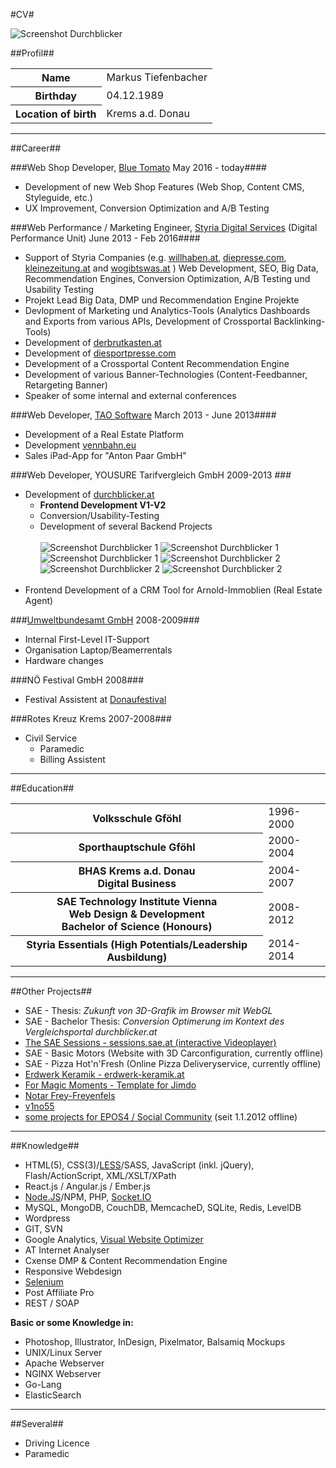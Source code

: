 #CV#

![Screenshot Durchblicker](https://raw.github.com/tiefenb/ll/master/images/thumbs/myself.jpg)

##Profil##

<table>
	<tr><th>Name</th><td>Markus Tiefenbacher</td></tr>
	<tr><th>Birthday</th><td>04.12.1989</td></tr>
	<tr><th>Location of birth</th><td>Krems a.d. Donau</td></tr>
</table>

---

##Career##

###Web Shop Developer, [Blue Tomato](https://www.blue-tomato.com/) May 2016 - today####

* Development of new Web Shop Features (Web Shop, Content CMS, Styleguide, etc.)
* UX Improvement, Conversion Optimization and A/B Testing

###Web Performance / Marketing Engineer, [Styria Digital Services](http://styriadigitalservices.com/) (Digital Performance Unit) June 2013 - Feb 2016####

* Support of Styria Companies (e.g. [willhaben.at](http://www.willhaben.at/), [diepresse.com](http://diepresse.at/), [kleinezeitung.at](http://www.kleinezeitung.at/) and [wogibtswas.at](http://www.wogibtswas.at/) ) Web Development, SEO, Big Data, Recommendation Engines, Conversion Optimization, A/B Testing und Usability Testing
* Projekt Lead Big Data, DMP und Recommendation Engine Projekte
* Devlopment of Marketing und Analytics-Tools (Analytics Dashboards and Exports from various APIs, Development of Crossportal Backlinking-Tools)
* Development of [derbrutkasten.at](https://www.derbrutkasten.at/)
* Development of [diesportpresse.com](https://www.diesportpresse.com)
* Development of a Crossportal Content Recommendation Engine
* Development of various Banner-Technologies (Content-Feedbanner, Retargeting Banner)
* Speaker of some internal and external conferences

###Web Developer, [TAO Software](http://software.tao.at) March 2013 - June 2013####

* Development of a Real Estate Platform
* Development [vennbahn.eu](http://www.vennbahn.eu/)
* Sales iPad-App for "Anton Paar GmbH"

###Web Developer, YOUSURE Tarifvergleich GmbH 2009-2013 ###
* Development of [durchblicker.at](https://durchblicker.at)
	* **Frontend Development V1-V2**
	* Conversion/Usability-Testing
	* Development of several Backend Projects
	<br/><br/>
	![Screenshot Durchblicker 1](https://raw.github.com/tiefenb/ll/master/images/thumbs/db1.jpg) ![Screenshot Durchblicker 1](https://raw.github.com/tiefenb/ll/master/images/thumbs/db2.jpg) ![Screenshot Durchblicker 1](https://raw.github.com/tiefenb/ll/master/images/thumbs/db3.jpg)
	![Screenshot Durchblicker 2](https://raw.github.com/tiefenb/ll/master/images/thumbs/db4.jpg) ![Screenshot Durchblicker 2](https://raw.github.com/tiefenb/ll/master/images/thumbs/db5.jpg) ![Screenshot Durchblicker 2](https://raw.github.com/tiefenb/ll/master/images/thumbs/db6.jpg)
	<br/><br/>
* Frontend Development of a CRM Tool for Arnold-Immoblien (Real Estate Agent)

###[Umweltbundesamt GmbH](http://www.umweltbundesamt.at/) 2008-2009###
*  Internal First-Level IT-Support
*  Organisation Laptop/Beamerrentals
*  Hardware changes

###NÖ Festival GmbH 2008###
*  Festival Assistent at [Donaufestival](http://www.donaufestival.at/)

###Rotes Kreuz Krems 2007-2008###
* Civil Service
	* Paramedic
	* Billing Assistent

---

##Education##

<table>
	<tr><th>Volksschule Gföhl</th><td>1996-2000</td></tr>
	<tr><th>Sporthauptschule Gföhl</th><td>2000-2004</td></tr>
	<tr><th>BHAS Krems a.d. Donau<br/>Digital Business</th><td>2004-2007</td></tr>
	<tr><th>SAE Technology Institute Vienna<br/>Web Design & Development<br/>Bachelor of Science (Honours)</th><td>2008-2012</td></tr>
	<tr><th>Styria Essentials (High Potentials/Leadership Ausbildung)</th><td>2014-2014</td></tr>
</table>

---

##Other Projects##
* SAE - Thesis: *Zukunft von 3D-Grafik im Browser mit WebGL*
* SAE - Bachelor Thesis: *Conversion Optimerung im Kontext des Vergleichsportal durchblicker.at*
* [The SAE Sessions - sessions.sae.at (interactive Videoplayer)](http://sessions.sae.at)
* SAE - Basic Motors (Website with 3D Carconfiguration, currently offline)
* SAE - Pizza Hot'n'Fresh (Online Pizza Deliveryservice, currently offline)
* [Erdwerk Keramik - erdwerk-keramik.at](http://www.erdwerk-keramik.at)
* [For Magic Moments - Template for Jimdo](http://www.for-magic-moments.com)
* [Notar Frey-Freyenfels](http://www.notar-frey-freyenfels.at)
* [v1no55](http://v1no55.at/)
* [some projects for EPOS4 / Social Community](http://rip.epos4.at) (seit 1.1.2012 offline)

---

##Knowledge##
* HTML(5), CSS(3)/[LESS](http://lesscss.org/)/SASS, JavaScript (inkl. jQuery), Flash/ActionScript, XML/XSLT/XPath
* React.js / Angular.js / Ember.js
* [Node.JS](http://nodejs.org/)/NPM, PHP, [Socket.IO](http://socket.io/)
* MySQL, MongoDB, CouchDB, MemcacheD, SQLite, Redis, LevelDB
* Wordpress
* GIT, SVN
* Google Analytics, [Visual Website Optimizer](http://visualwebsiteoptimizer.com/)
* AT Internet Analyser
* Cxense DMP & Content Recommendation Engine
* Responsive Webdesign
* [Selenium](http://seleniumhq.org/)
* Post Affiliate Pro
* REST / SOAP

**Basic or some Knowledge in:**

* Photoshop, Illustrator, InDesign, Pixelmator, Balsamiq Mockups
* UNIX/Linux Server
* Apache Webserver
* NGINX Webserver
* Go-Lang
* ElasticSearch

---

##Several##
* Driving Licence
* Paramedic

